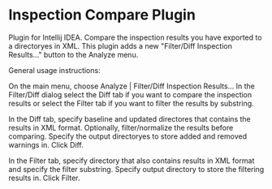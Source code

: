 # Inspection Compare Plugin
Plugin for Intellij IDEA. Compare the inspection results you have exported to a directoryes in XML. 
This plugin adds a new "Filter/Diff Inspection Results..." button to the Analyze menu.

General usage instructions:

On the main menu, choose Analyze | Filter/Diff Inspection Results...
In the Filter/Diff dialog select the Diff tab if you want to compare the inspection results or select the Filter tab if you want to filter the results by substring.

In the Diff tab, specify baseline and updated directores that contains the results in XML format. Optionally, filter/normalize the results before comparing. Specify the output directoryes to store added and removed warnings in. Click Diff.

In the Filter tab, specify directory that also contains results in XML format and specify the filter substring. Specify output directory to store the filtering results in. Click Filter.

